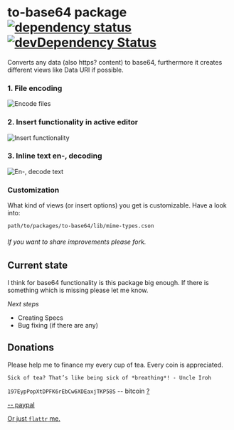 # to-base64 package [![dependency status](https://david-dm.org/fentas/atom-to-base64.svg)](https://david-dm.org/fentas/atom-to-base64) [![devDependency Status](https://david-dm.org/fentas/atom-to-base64/dev-status.svg)](https://david-dm.org/fentas/atom-to-base64#info=devDependencies)

Converts any data (also https? content) to base64, furthermore it creates different views like Data URI if possible.

### 1. File encoding
![Encode files](http://git.jguth.grus.uberspace.de/atom-to-base64/to-base64:view.gif)

### 2. Insert functionality in active editor
![Insert functionality](http://git.jguth.grus.uberspace.de/atom-to-base64/to-base64:insert.gif)

### 3. Inline text en-, decoding
![En-, decode text](http://git.jguth.grus.uberspace.de/atom-to-base64/to-base64:en-decode.gif)


### Customization
What kind of views (or insert options) you get is customizable. Have a look into:

`path/to/packages/to-base64/lib/mime-types.cson`

###### If you want to share improvements please fork.

## Current state
I think for base64 functionality is this package big enough.
If there is something which is missing please let me know.

_Next steps_
* Creating Specs
* Bug fixing (if there are any)


## Donations
Please help me to finance my every cup of tea. Every coin is appreciated.

```
Sick of tea? That’s like being sick of *breathing*! - Uncle Iroh
```

`197EypPopXtDPFK6rEbCw6XDEaxjTKP58S` -- bitcoin [?](http://en.wikipedia.org/wiki/Bitcoin)

[ -- paypal](https://www.paypal.com/cgi-bin/webscr?cmd=_s-xclick&hosted_button_id=G8AHNH2A2BN4Y)

[Or just `flattr`  me.](https://flattr.com/submit/auto?user_id=jguth&url=https://github.com/fentas)
